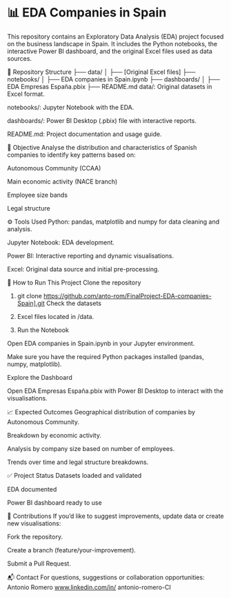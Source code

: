 # 📊 EDA Companies in Spain
This repository contains an Exploratory Data Analysis (EDA) project focused on the business landscape in Spain. It includes the Python notebooks, the interactive Power BI dashboard, and the original Excel files used as data sources.

📁 Repository Structure
├── data/
│   ├── [Original Excel files]
├── notebooks/
│   ├── EDA companies in Spain.ipynb
├── dashboards/
│   ├── EDA Empresas España.pbix
├── README.md
data/: Original datasets in Excel format.

notebooks/: Jupyter Notebook with the EDA.

dashboards/: Power BI Desktop (.pbix) file with interactive reports.

README.md: Project documentation and usage guide.

🎯 Objective
Analyse the distribution and characteristics of Spanish companies to identify key patterns based on:

Autonomous Community (CCAA)

Main economic activity (NACE branch)

Employee size bands

Legal structure

⚙️ Tools Used
Python: pandas, matplotlib and numpy for data cleaning and analysis.

Jupyter Notebook: EDA development.

Power BI: Interactive reporting and dynamic visualisations.

Excel: Original data source and initial pre-processing.

🚀 How to Run This Project
Clone the repository

1) git clone https://github.com/anto-rom/FinalProject-EDA-companies-Spain].git
Check the datasets

2) Excel files located in /data.

3) Run the Notebook

Open EDA companies in Spain.ipynb in your Jupyter environment.

Make sure you have the required Python packages installed (pandas, numpy, matplotlib).

Explore the Dashboard

Open EDA Empresas España.pbix with Power BI Desktop to interact with the visualisations.

📈 Expected Outcomes
Geographical distribution of companies by Autonomous Community.

Breakdown by economic activity.

Analysis by company size based on number of employees.

Trends over time and legal structure breakdowns.

✅ Project Status
 Datasets loaded and validated

 EDA documented

 Power BI dashboard ready to use

 🤝 Contributions
If you’d like to suggest improvements, update data or create new visualisations:

Fork the repository.

Create a branch (feature/your-improvement).

Submit a Pull Request.

📬 Contact
For questions, suggestions or collaboration opportunities:
Antonio Romero
www.linkedin.com/in/
antonio-romero-CI

